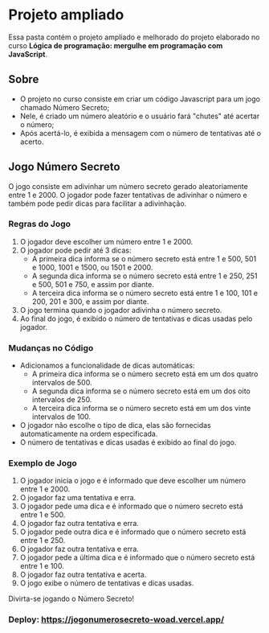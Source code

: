 # Projeto ampliado

Essa pasta contém o projeto ampliado e melhorado do projeto elaborado no curso **Lógica de programação: mergulhe em programação com JavaScript**.

## Sobre
- O projeto no curso consiste em criar um código Javascript para um jogo chamado Número Secreto;
- Nele, é criado um número aleatório e o usuário fará "chutes" até acertar o número;
- Após acertá-lo, é exibida a mensagem com o número de tentativas até o acerto.

## Jogo Número Secreto
O jogo consiste em adivinhar um número secreto gerado aleatoriamente entre 1 e 2000. O jogador pode fazer tentativas de adivinhar o número e também pode pedir dicas para facilitar a adivinhação. 

### Regras do Jogo
1. O jogador deve escolher um número entre 1 e 2000.
2. O jogador pode pedir até 3 dicas:
   - A primeira dica informa se o número secreto está entre 1 e 500, 501 e 1000, 1001 e 1500, ou 1501 e 2000.
   - A segunda dica informa se o número secreto está entre 1 e 250, 251 e 500, 501 e 750, e assim por diante.
   - A terceira dica informa se o número secreto está entre 1 e 100, 101 e 200, 201 e 300, e assim por diante.
3. O jogo termina quando o jogador adivinha o número secreto.
4. Ao final do jogo, é exibido o número de tentativas e dicas usadas pelo jogador.

### Mudanças no Código
- Adicionamos a funcionalidade de dicas automáticas:
  - A primeira dica informa se o número secreto está em um dos quatro intervalos de 500.
  - A segunda dica informa se o número secreto está em um dos oito intervalos de 250.
  - A terceira dica informa se o número secreto está em um dos vinte intervalos de 100.
- O jogador não escolhe o tipo de dica, elas são fornecidas automaticamente na ordem especificada.
- O número de tentativas e dicas usadas é exibido ao final do jogo.

### Exemplo de Jogo
1. O jogador inicia o jogo e é informado que deve escolher um número entre 1 e 2000.
2. O jogador faz uma tentativa e erra.
3. O jogador pede uma dica e é informado que o número secreto está entre 1 e 500.
4. O jogador faz outra tentativa e erra.
5. O jogador pede outra dica e é informado que o número secreto está entre 1 e 250.
6. O jogador faz outra tentativa e erra.
7. O jogador pede a última dica e é informado que o número secreto está entre 1 e 100.
8. O jogador faz outra tentativa e acerta.
9. O jogo exibe o número de tentativas e dicas usadas.

Divirta-se jogando o Número Secreto!

### Deploy: https://jogonumerosecreto-woad.vercel.app/
